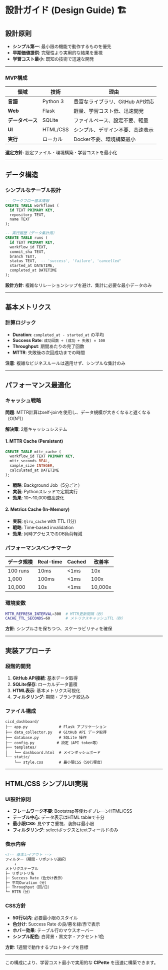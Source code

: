 # 設計ガイド (Design Guide) 🏗️

## 設計原則

- **シンプル第一**: 最小限の機能で動作するものを優先
- **早期価値提供**: 完璧性より実用的な結果を重視
- **学習コスト最小**: 既知の技術で迅速な開発

---

### MVP構成

| 領域 | 技術 | 理由 |
|------|------|------|
| **言語** | Python 3 | 豊富なライブラリ、GitHub API対応 |
| **Web** | Flask | 軽量、学習コスト低、迅速開発 |
| **データベース** | SQLite | ファイルベース、設定不要、軽量 |
| **UI** | HTML/CSS | シンプル、デザイン不要、高速表示 |
| **実行** | ローカル | Docker不要、環境構築最小 |

**選定方針**: 設定ファイル・環境構築・学習コストを最小化

---

## データ構造

### シンプルなテーブル設計
```sql
-- ワークフロー基本情報
CREATE TABLE workflows (
  id TEXT PRIMARY KEY,
  repository TEXT,
  name TEXT
);

-- 実行履歴（データ集計用）
CREATE TABLE runs (
  id TEXT PRIMARY KEY,
  workflow_id TEXT,
  commit_sha TEXT,
  branch TEXT,
  status TEXT,  -- 'success', 'failure', 'cancelled'
  started_at DATETIME,
  completed_at DATETIME
);
```

**設計方針**: 複雑なリレーションシップを避け、集計に必要な最小データのみ

---

## 基本メトリクス

### 計算ロジック
- **Duration**: `completed_at - started_at` の平均
- **Success Rate**: `成功回数 ÷ (成功 + 失敗) × 100`
- **Throughput**: 期間あたりの完了回数
- **MTTR**: 失敗後の次回成功までの時間

**注意**: 複雑なビジネスルールは適用せず、シンプルな集計のみ

---

## パフォーマンス最適化

### キャッシュ戦略

**問題**: MTTR計算はself-joinを使用し、データ規模が大きくなると遅くなる（O(N²)）

**解決策**: 2層キャッシュシステム

#### 1. **MTTR Cache (Persistent)**
```sql
CREATE TABLE mttr_cache (
  workflow_id TEXT PRIMARY KEY,
  mttr_seconds REAL,
  sample_size INTEGER,
  calculated_at DATETIME
);
```

- **戦略**: Background Job（5分ごと）
- **実装**: Pythonスレッドで定期実行
- **効果**: 10〜10,000倍高速化

#### 2. **Metrics Cache (In-Memory)**
- **実装**: `@lru_cache` with TTL (1分)
- **戦略**: Time-based invalidation
- **効果**: 同時アクセスでのDB負荷軽減

### パフォーマンスベンチマーク

| データ規模 | Real-time | Cached | 改善率 |
|-----------|-----------|--------|--------|
| 100 runs  | 10ms      | <1ms   | 10x    |
| 1,000     | 100ms     | <1ms   | 100x   |
| 10,000    | 10s       | <1ms   | 10,000x |

### 環境変数

```bash
MTTR_REFRESH_INTERVAL=300  # MTTR更新間隔（秒）
CACHE_TTL_SECONDS=60       # メトリクスキャッシュTTL（秒）
```

**方針**: シンプルさを保ちつつ、スケーラビリティを確保

---

## 実装アプローチ

### 段階的開発
1. **GitHub API接続**: 基本データ取得
2. **SQLite保存**: ローカルデータ蓄積
3. **HTML表示**: 基本メトリクス可視化
4. **フィルタリング**: 期間・ブランチ絞込み

### ファイル構成
```
cicd_dashboard/
├── app.py              # Flask アプリケーション
├── data_collector.py   # GitHub API データ取得
├── database.py         # SQLite 操作
├── config.py          # 設定（API token等）
├── templates/
│   └── dashboard.html  # メインダッシュボード
└── static/
    └── style.css       # 最小限CSS（50行程度）
```

---

## HTML/CSS シンプルUI実現

### UI設計原則
- **フレームワーク不要**: Bootstrap等使わずプレーンHTML/CSS
- **テーブル中心**: データ表示はHTML tableで十分
- **最小限CSS**: 見やすさ重視、装飾は最小限
- **フィルタリング**: selectボックスとtextフィールドのみ

### 表示内容
```html
<!-- 基本レイアウト -->
フィルター（期間・リポジトリ選択）
    ↓
メトリクステーブル
├─ リポジトリ名
├─ Success Rate（色分け表示）
├─ 平均Duration（分）
├─ Throughput（回/日）
└─ MTTR（分）
```

### CSS方針
- **50行以内**: 必要最小限のスタイル
- **色分け**: Success Rate の良/悪を緑/赤で表示
- **ホバー効果**: テーブル行のマウスオーバー
- **シンプル配色**: 白背景・黒文字・アクセント1色

**方針**: 1週間で動作するプロトタイプを目標

---

この構成により、学習コスト最小で実用的な **CIPette** を迅速に構築できます。